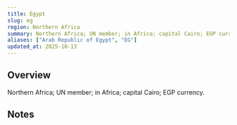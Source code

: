 ```yaml
---
title: Egypt
slug: eg
region: Northern Africa
summary: Northern Africa; UN member; in Africa; capital Cairo; EGP currency.
aliases: ["Arab Republic of Egypt", "EG"]
updated_at: 2025-10-13
---
```


## Overview

Northern Africa; UN member; in Africa; capital Cairo; EGP currency.

## Notes

<!-- Add your first note below -->
